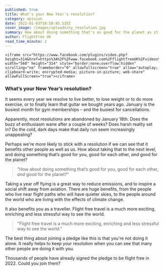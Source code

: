 ```yaml
---
published: true
title: What's your New Year's resolution?
category: opinion
date: 2022-01-03T18:50:45.535Z
cover_image: /images/uploads/ny_resolution.jpg
summary: How about doing something that's as good for the planet as it is for you?
author: FlightFree UK
read_time_minute: 2
---
```

```
<iframe src="https://www.facebook.com/plugins/video.php?height=314&href=https%3A%2F%2Fwww.facebook.com%2FflightfreeUK%2Fvideos%2F506437713996160%2F&show_text=false&width=560&t=0" width="560" height="314" style="border:none;overflow:hidden" scrolling="no" frameborder="0" allowfullscreen="true" allow="autoplay; clipboard-write; encrypted-media; picture-in-picture; web-share" allowFullScreen="true"></iframe>
```

### What’s your New Year’s resolution? 

It seems every year we resolve to live better, to lose weight or to do more exercise, or to finally learn that guitar we bought years ago. January is the busiest month for gym memberships – and the busiest for cancellations.

Apparently, most resolutions are abandoned by January 18th. Does the buzz of enthusiasm wane after a couple of weeks? Does harsh reality set in? Do the cold, dark days make that daily run seem increasingly unappealing?

Perhaps we're more likely to stick with a resolution if we can see that it benefits other people as well as us. How about taking that to the next level, and doing something that’s good for you, good for each other, *and* good for the planet?

> "How about doing something that’s good for you, good for each other, *and* good for the planet?"

Taking a year off flying is a great way to reduce emissions, and to inspire a social shift away from aviation. There are huge benefits, from the people who live near flight paths who will have quieter skies, to the people around the world who are living with the effects of climate change. 

It also benefits you as a traveller. Flight free travel is a much more exciting, enriching and less stressful way to see the world.

> "Flight free travel is a much more exciting, enriching and less stressful way to see the world." 

The best thing about joining a pledge like this is that you're not doing it alone. It really helps to keep your resolution when you can see that many other people are doing it with you. 

Thousands of people have already signed the pledge to be flight free in 2022. Could you join them?